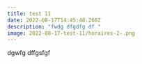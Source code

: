 ```yaml
---
title: test 11
date: 2022-08-17T14:45:48.266Z
description: "fwdg dfgdfg df "
image: 2022-08-17-test-11/horaires-2-.png
---
```

dgwfg dffgsfgf